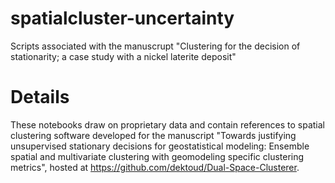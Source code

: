 # spatialcluster-uncertainty
Scripts associated with the manuscrupt "Clustering for the decision of stationarity; a case study with a nickel laterite deposit"

# Details
These notebooks draw on proprietary data and contain references to spatial clustering software developed for the manuscript "Towards justifying unsupervised stationary decisions for geostatistical modeling: Ensemble spatial and multivariate clustering with geomodeling specific clustering metrics", hosted at https://github.com/dektoud/Dual-Space-Clusterer.
